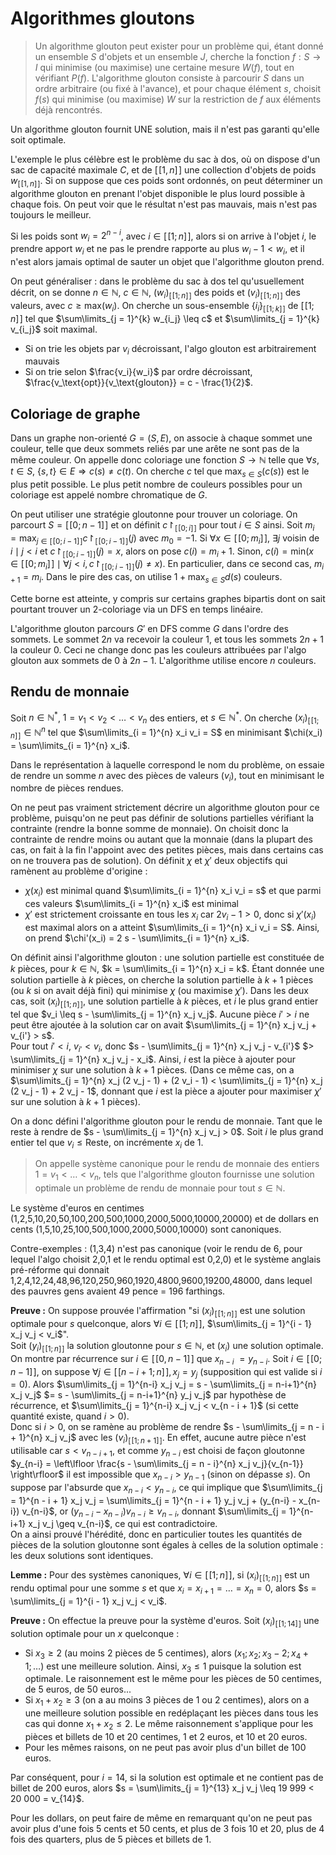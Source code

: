 # Algorithmes gloutons
> Un algorithme glouton peut exister pour un problème qui, étant donné un ensemble
> $S$ d'objets et un ensemble $J$, cherche la fonction $f: S \to I$ qui minimise
> (ou maximise) une certaine mesure $W(f)$, tout en vérifiant $P(f)$. L'algorithme
> glouton consiste à parcourir $S$ dans un ordre arbitraire (ou fixé à l'avance),
> et pour chaque élément $s$, choisit $f(s)$ qui minimise (ou maximise) $W$ sur la
> restriction de $f$ aux éléments déjà rencontrés.

Un algorithme glouton fournit UNE solution, mais il n'est pas garanti
qu'elle soit optimale.

L'exemple le plus célèbre est le problème du sac à dos, où on dispose d'un sac
de capacité maximale $C$, et de $[\![1,n]\!]$ une collection d'objets de poids
$w_{[\![1,n]\!]}$. Si on suppose que ces poids sont ordonnés, on peut déterminer
un algorithme glouton en prenant l'objet disponible le plus lourd possible à
chaque fois. On peut voir que le résultat n'est pas mauvais, mais n'est pas
toujours le meilleur.

Si les poids sont $w_i = 2^{n-i}$, avec $i \in [\![1;n]\!]$,
alors si on arrive à l'objet $i$, le prendre apport $w_i$ et ne pas le prendre
rapporte au plus $w_i - 1 < w_i$, et il n'est alors jamais optimal de sauter un
objet que l'algorithme glouton prend.

On peut généraliser : dans le problème du sac à dos tel qu'usuellement décrit,
on se donne $n \in \mathbb{N}$, $c \in \mathbb{N}$, $(w_i)_{[\![1;n]\!]}$ des
poids et $(v_i)_{[\![1;n]\!]}$ des valeurs, avec $c \geq \text{max} (w_i)$.
On cherche un sous-ensemble $\{i_i\}_{[\![1;k]\!]}$ de $[\![1;n]\!]$
tel que $\sum\limits_{j = 1}^{k} w_{i_j} \leq c$ et $\sum\limits_{j = 1}^{k} v_{i_j}$ soit maximal.
- Si on trie les objets par $v_i$ décroissant, l'algo glouton est arbitrairement
  mauvais
- Si on trie selon $\frac{v_i}{w_i}$ par ordre décroissant, $\frac{v_\text{opt}}{v_\text{glouton}} = c - \frac{1}{2}$.

## Coloriage de graphe
Dans un graphe non-orienté $G = (S,E)$, on associe à chaque sommet une couleur, telle que
deux sommets reliés par une arête ne sont pas de la même couleur.
On appelle donc coloriage une fonction $S \to \mathbb{N}$ telle que $\forall s,t \in S$,
$\{s,t\} \in E \Rightarrow c(s) \neq c(t)$. On cherche $c$ tel que
$\text{max}_{s \in S}(c(s))$ est le plus petit possible. Le plus petit nombre de
couleurs possibles pour un coloriage est appelé nombre chromatique de $G$.

On peut utiliser une stratégie gloutonne pour trouver un coloriage. On parcourt
$S = [\![0;n-1]\!]$ et on définit $c\restriction_{[\![0;i]\!]}$ pour tout $i \in S$
ainsi. Soit $m_i = \text{max}_{j \in [\![0;i-1]\!]} c\restriction_{[\![0;i-1]\!]}(j)$
avec $m_0 = -1$. Si $\forall x \in [\![0;m_i]\!]$, $\exists j \text{ voisin de } i \mid j < i$
et $c\restriction_{[\![0;i-1]\!]}(j) = x$, alors on pose $c(i) = m_i + 1$.
Sinon, $c(i) = \text{min}(x \in [\![0;m_i]\!] \mid \forall j < i, c\restriction_{[\![0;i-1]\!]}(j) \neq x)$.
En particulier, dans ce second cas, $m_{i + 1} = m_i$.
Dans le pire des cas, on utilise $1 + \text{max}_{s \in S} d(s)$ couleurs.

Cette borne est atteinte, y compris sur certains graphes bipartis dont on sait
pourtant trouver un 2-coloriage via un DFS en temps linéaire.

L'algorithme glouton parcours $G'$ en DFS comme $G$ dans l'ordre des sommets. Le
sommet $2n$ va recevoir la couleur $1$, et tous les sommets $2n + 1$ la couleur
$0$. Ceci ne change donc pas les couleurs attribuées par l'algo glouton aux
sommets de $0$ à $2n - 1$. L'algorithme utilise encore $n$ couleurs.

## Rendu de monnaie
Soit $n \in \mathbb{N}^{\ast}$, $1 = v_1 < v_2 < \ldots < v_n$ des entiers, et
$s \in \mathbb{N}^{\ast}$. On cherche $(x_i)_{[\![1;n]\!]} \in \mathbb{N}^n$
tel que $\sum\limits_{i = 1}^{n} x_i v_i = S$ en minimisant
$\chi(x_i) = \sum\limits_{i = 1}^{n} x_i$.

Dans le représentation à laquelle correspond le nom du problème, on essaie de
rendre un somme $n$ avec des pièces de valeurs $(v_i)$, tout en minimisant le
nombre de pièces rendues.

On ne peut pas vraiment strictement décrire un algorithme glouton pour ce
problème, puisqu'on ne peut pas définir de solutions partielles vérifiant la
contrainte (rendre la bonne somme de monnaie).
On choisit donc la contrainte de rendre moins ou autant que la monnaie (dans la
plupart des cas, on fait à la fin l'appoint avec des petites pièces, mais dans
certains cas on ne trouvera pas de solution). On définit $\chi$ et $\chi'$
deux objectifs qui ramènent au problème d'origine :
- $\chi(x_i)$ est minimal quand $\sum\limits_{i = 1}^{n} x_i v_i = s$ et que
  parmi ces valeurs $\sum\limits_{i = 1}^{n} x_i$ est minimal
- $\chi'$ est strictement croissante en tous les $x_i$ car $2 v_i - 1 > 0$,
  donc si $\chi'(x_i)$ est maximal alors on a atteint $\sum\limits_{i = 1}^{n} x_i v_i = S$.
  Ainsi, on prend $\chi'(x_i) = 2 s - \sum\limits_{i = 1}^{n} x_i$.

On définit ainsi l'algorithme glouton : une solution partielle est constituée de
$k$ pièces, pour $k \in \mathbb{N}$, $k = \sum\limits_{i = 1}^{n} x_i = k$.
Étant donnée une solution partielle à $k$ pièces, on cherche la solution
partielle à $k + 1$ pièces (ou $k$ si on avait déjà fini) qui minimise $\chi$
(ou maximise $\chi'$). Dans les deux cas, soit $(x_i)_{[\![1;n]\!]}$,
une solution partielle à $k$ pièces, et $i$ le plus grand entier tel que $v_i \leq s - \sum\limits_{j = 1}^{n} x_j v_j$.
Aucune pièce $i' > i$ ne peut être ajoutée à la solution car on avait $\sum\limits_{j = 1}^{n} x_j v_j + v_{i'} > s$.\
Pour tout $i' < i$, $v_{i'} < v_i$, donc $s - \sum\limits_{j = 1}^{n} x_j v_j - v_{i'}$
$> \sum\limits_{j = 1}^{n} x_j v_j - x_i$. Ainsi, $i$ est la pièce à ajouter
pour minimiser $\chi$ sur une solution à $k + 1$ pièces. (Dans ce même cas, on a
$\sum\limits_{j = 1}^{n} x_j (2 v_j - 1) + (2 v_i - 1) < \sum\limits_{j = 1}^{n} x_j (2 v_j - 1) + 2 v_j - 1$,
donnant que $i$ est la pièce a ajouter pour maximiser $\chi'$ sur une solution à
$k + 1$ pièces).

On a donc défini l'algorithme glouton pour le rendu de monnaie. Tant que le
reste à rendre de $s - \sum\limits_{j = 1}^{n} x_j v_j > 0$. Soit $i$ le plus
grand entier tel que $v_i \leq \text{Reste}$, on incrémente $x_i$ de $1$.

> On appelle système canonique pour le rendu de monnaie des entiers $1 = v_1 < \ldots < v_n$,
> tels que l'algorithme glouton fournisse une solution optimale un problème de
> rendu de monnaie pour tout $s \in \mathbb{N}$.

Le système d'euros en centimes (1,2,5,10,20,50,100,200,500,1000,2000,5000,10000,20000)
et de dollars en cents (1,5,10,25,100,500,1000,2000,5000,10000) sont canoniques.

Contre-exemples : (1,3,4) n'est pas canonique (voir le rendu de 6, pour lequel
l'algo choisit 2,0,1 et le rendu optimal est 0,2,0) et le système anglais
pré-réforme qui donnait 1,2,4,12,24,48,96,120,250,960,1920,4800,9600,19200,48000,
dans lequel des pauvres gens avaient 49 pence = 196 farthings.


__Preuve :__ On suppose prouvée l'affirmation
"si $(x_i)_{[\![1;n]\!]}$ est une solution optimale pour $s$ quelconque, alors
$\forall i \in [\![1;n]\!]$, $\sum\limits_{j = 1}^{i - 1} x_j v_j < v_i$".\
Soit $(y_i)_{[\![1;n]\!]}$ la solution gloutonne pour $s \in \mathbb{N}$,
et $(x_i)$ une solution optimale. On montre par récurrence sur $i \in [\![0,n-1]\!]$ que $x_{n-i}$
$= y_{n - i}$.
Soit $i \in [\![0;n-1]\!]$, on suppose $\forall j \in [\![n-i+1;n]\!], x_j = y_j$
(supposition qui est valide si $i = 0$). Alors
$\sum\limits_{j = 1}^{n-i} x_j v_j = s - \sum\limits_{j = n-i+1}^{n} x_j v_j$
$= s - \sum\limits_{j = n-i+1}^{n} y_j v_j$ par hypothèse de récurrence,
et $\sum\limits_{j = 1}^{n-i} x_j v_j < v_{n - i + 1}$ (si cette quantité
existe, quand $i > 0$).\
Donc si $i > 0$, on se ramène au problème de rendre
$s - \sum\limits_{j = n - i + 1}^{n} x_j v_j$ avec les
$(v_i)_{[\![1;n+1]\!]}$. En effet, aucune autre pièce n'est utilisable car $s < v_{n-i+1}$,
et comme $y_{n-i}$ est choisi de façon gloutonne $y_{n-i} = \left\lfloor \frac{s - \sum\limits_{j = n - i}^{n} x_j v_j}{v_{n-1}} \right\rfloor$
il est impossible que $x_{n-i} > y_{n-1}$ (sinon on dépasse $s$). On suppose par
l'absurde que $x_{n-i} < y_{n-i}$, ce qui implique que
$\sum\limits_{j = 1}^{n - i + 1} x_j v_j = \sum\limits_{j = 1}^{n - i + 1} y_j v_j + (y_{n-i} - x_{n-i}) v_{n-i}$,
or $(y_{n-i} - x_{n-i}) v_{n-i} \geq v_{n-i}$, donnant
$\sum\limits_{j = 1}^{n-i+1} x_j v_j \geq v_{n-i}$, ce qui est contradictoire.\
On a ainsi prouvé l'hérédité, donc en particulier toutes les quantités de pièces
de la solution gloutonne sont égales à celles de la solution optimale : les deux
solutions sont identiques.

__Lemme :__ Pour des systèmes canoniques, $\forall i \in [\![1;n]\!]$,
si $(x_i)_{[\![1;n]\!]}$ est un rendu optimal pour une somme $s$ et que
$x_i = x_{i + 1} =\ldots = x_n = 0$, alors $s = \sum\limits_{j = 1}^{i - 1} x_j v_j < v_i$.

__Preuve :__ On effectue la preuve pour la système d'euros. Soit $(x_i)_{[\![1;14]\!]}$
une solution optimale pour un $x$ quelconque : 
- Si $x_3 \geq 2$ (au moins $2$
  pièces de 5 centimes), alors $(x_1;x_2;x_3 - 2; x_4 + 1;\ldots)$ est une
  meilleure solution. Ainsi, $x_3 \leq 1$ puisque la solution est optimale.
  Le raisonnement est le même pour les pièces de 50 centimes, de 5 euros, de 50
  euros...
- Si $x_1 + x_2 \geq 3$ (on a au moins 3 pièces de 1 ou 2 centimes), alors on a
  une meilleure solution possible en redéplaçant les pièces dans tous les cas
  qui donne $x_1 + x_2 \leq 2$. Le même raisonnement s'applique pour les pièces
  et billets de 10 et 20 centimes, 1 et 2 euros, et 10 et 20 euros.
- Pour les mêmes raisons, on ne peut pas avoir plus d'un billet de 100 euros.

Par conséquent, pour $i = 14$, si la solution est optimale et ne contient pas de
billet de 200 euros, alors $s = \sum\limits_{j = 1}^{13} x_j v_j \leq 19 999 < 20 000 = v_{14}$.

Pour les dollars, on peut faire de même en remarquant qu'on ne peut pas avoir
plus d'une fois 5 cents et 50 cents, et plus de 3 fois 10 et 20, plus de 4 fois
des quarters, plus de 5 pièces et billets de 1.
